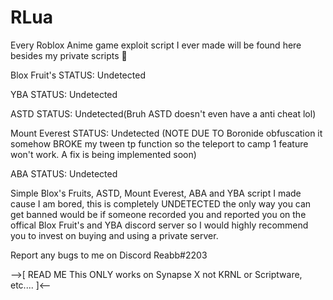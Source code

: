 # RLua
Every Roblox Anime game exploit script I ever made will be found here besides my private scripts 👀

Blox Fruit's STATUS: Undetected

YBA STATUS: Undetected

ASTD STATUS: Undetected(Bruh ASTD doesn't even have a anti cheat lol)

Mount Everest STATUS: Undetected (NOTE DUE TO Boronide obfuscation it somehow BROKE my tween tp function so the teleport to camp 1 feature won't work. A fix is being implemented soon)

ABA STATUS: Undetected

Simple Blox's Fruits, ASTD, Mount Everest, ABA and YBA script I made cause I am bored, this is completely UNDETECTED the only way you can get banned would be if someone recorded you and reported you on the offical Blox Fruit's and YBA discord server so I would highly recommend you to invest on buying and using a private server.

Report any bugs to me on Discord Reabb#2203

-->[
READ ME
This ONLY works on Synapse X not KRNL or Scriptware, etc....
]<--
